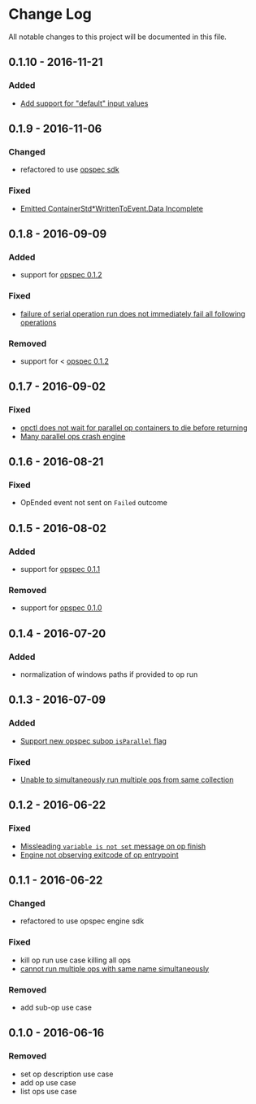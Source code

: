 # Change Log

All notable changes to this project will be documented in this file.

## 0.1.10 - 2016-11-21
### Added
- [Add support for "default" input values](https://github.com/opspec-io/opctl/issues/41)

## 0.1.9 - 2016-11-06
### Changed
- refactored to use [opspec sdk](https://github.com/opspec-io/sdk-golang)

### Fixed
- [Emitted ContainerStd*WrittenToEvent.Data Incomplete](https://github.com/opspec-io/engine/issues/32)

## 0.1.8 - 2016-09-09
### Added
- support for [opspec 0.1.2](https://opspec.io)

### Fixed
- [failure of serial operation run does not immediately fail all following operations](https://github.com/opspec-io/cli/issues/5)

### Removed
- support for < [opspec 0.1.2](https://opspec.io)

## 0.1.7 - 2016-09-02
### Fixed
- [opctl does not wait for parallel op containers to die before returning](https://github.com/opspec-io/cli/issues/8)
- [Many parallel ops crash engine](https://github.com/opspec-io/engine/issues/17)

## 0.1.6 - 2016-08-21
### Fixed
- OpEnded event not sent on `Failed` outcome

## 0.1.5 - 2016-08-02
### Added
- support for [opspec 0.1.1](https://opspec.io)

### Removed
- support for [opspec 0.1.0](https://opspec.io)

## 0.1.4 - 2016-07-20
### Added
- normalization of windows paths if provided to op run

## 0.1.3 - 2016-07-09
### Added
- [Support new opspec subop `isParallel` flag](https://github.com/opspec-io/engine/issues/11)

### Fixed
- [Unable to simultaneously run multiple ops from same collection](https://github.com/opspec-io/engine/issues/10)

## 0.1.2 - 2016-06-22
### Fixed
- [Missleading `variable is not set` message on op finish](https://github.com/opspec-io/engine/issues/5)
- [Engine not observing exitcode of op entrypoint](https://github.com/opspec-io/engine/issues/9)

## 0.1.1 - 2016-06-22
### Changed
- refactored to use opspec engine sdk

### Fixed
- kill op run use case killing all ops
- [cannot run multiple ops with same name simultaneously](https://github.com/opspec-io/engine/issues/8)

### Removed
- add sub-op use case

## 0.1.0 - 2016-06-16
### Removed

- set op description use case
- add op use case
- list ops use case
